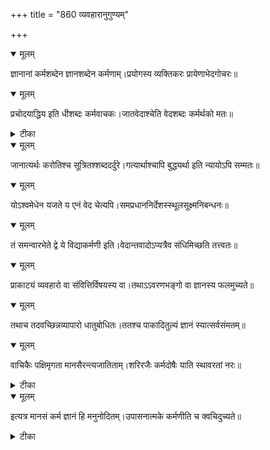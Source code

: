+++
title = "860 व्यवहारानुगुण्यम्"

+++


<details open><summary>मूलम्</summary>

ज्ञानानां कर्मशब्देन ज्ञानशब्देन कर्मणाम्।प्रयोगस्य व्यक्तिकरः प्रायेणाभेदगोचरः॥
</details>



<details open><summary>मूलम्</summary>

प्रचोदयाद्धिय इति धीशब्दः कर्मवाचकः।जातवेदाश्चेति वेदशब्दः कर्मर्थको मतः॥
</details>



<details><summary>टीका</summary>

पाणिनि.[4-4-34]
</details>



<details open><summary>मूलम्</summary>

जानात्यर्थः करोतिश्च सूत्रितश्शब्ददर्दुरे।गत्यार्थाश्चापि बुद्ध्यर्था इति न्यायोऽपि सम्मतः॥
</details>



<details open><summary>मूलम्</summary>

योऽश्वमेधेन यजते य एनं वेद चेत्यपि।समप्रधाननिर्देशस्स्थूलसूक्ष्मनिबन्धनः॥
</details>



<details open><summary>मूलम्</summary>

तं समन्वारभेते द्वे ये विद्याकर्मणी इति।वेदान्तवादोऽप्यत्रैव संधिमिच्छति तत्त्वतः॥
</details>



<details open><summary>मूलम्</summary>

प्राकाट्यं व्यवहारो वा संवित्तिर्विषयस्य वा।तथाऽऽवरणभङ्गो वा ज्ञानस्य फलमुच्यते॥
</details>



<details open><summary>मूलम्</summary>

तथाच तदवच्छिन्नव्यापारो धातुबोधितः।ततश्च पाकादितुल्यं ज्ञानं स्यात्सर्वसंमतम्॥
</details>



<details open><summary>मूलम्</summary>

वाचिकैः पक्षिमृगता मानसैरन्त्यजातिताम्।शरिरजैः कर्मदोषैः याति स्थावरतां नरः॥
</details>



<details><summary>टीका</summary>

मनु.[12-9]
</details>



<details open><summary>मूलम्</summary>

इत्यत्र मानसं कर्म ज्ञानं हि मनुनोदितम्।उपासनात्मके कर्मणीति च क्वचिदुच्यते॥
</details>



<details><summary>टीका</summary>

श्रीभा.[ ]
</details>

